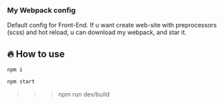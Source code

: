 ### My Webpack config
Default config for Front-End. If u want create web-site with preprocessors (scss) and hot reload, u can download my webpack, and star it.



## 🔥 How to use
```
npm i
  ```   
```
npm start
  ```

  >>> npm run dev/build

